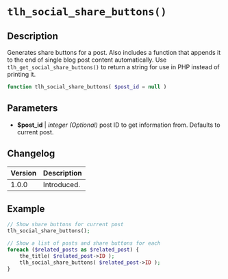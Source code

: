 # `tlh_social_share_buttons()`

## Description

Generates share buttons for a post. Also includes a function that appends it to the end of single blog post content automatically. Use `tlh_get_social_share_buttons()` to return a string for use in PHP instead of printing it.

```php
function tlh_social_share_buttons( $post_id = null )
```

## Parameters

- **\$post_id** \| _integer (Optional)_ post ID to get information from. Defaults to current post.

## Changelog

<table>
	<thead>
		<tr>
			<th>Version</th>
			<th>Description</th>
		</tr>
	</thead>
	<tbody>
		<tr>
			<td>1.0.0</td>
			<td>Introduced.</td>
		</tr>
	</tbody>
</table>

## Example

```php
// Show share buttons for current post
tlh_social_share_buttons();

// Show a list of posts and share buttons for each
foreach ($related_posts as $related_post) {
	the_title( $related_post->ID );
	tlh_social_share_buttons( $related_post->ID );
}
```
